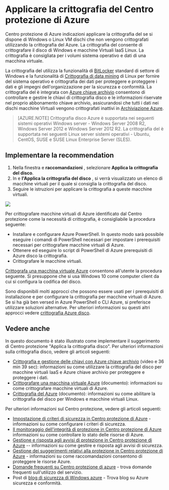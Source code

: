 <properties
   pageTitle="Applicare la crittografia del Centro protezione di Azure | Microsoft Azure"
   description="In questo documento viene illustrato come implementare il suggerimento di Centro protezione di Azure **Applica la crittografia del disco**."
   services="security-center"
   documentationCenter="na"
   authors="TerryLanfear"
   manager="MBaldwin"
   editor=""/>

<tags
   ms.service="security-center"
   ms.devlang="na"
   ms.topic="article"
   ms.tgt_pltfrm="na"
   ms.workload="na"
   ms.date="07/29/2016"
   ms.author="terrylan"/>

# <a name="apply-disk-encryption-in-azure-security-center"></a>Applicare la crittografia del Centro protezione di Azure

Centro protezione di Azure indicazioni applicare la crittografia del se si dispone di Windows o Linux VM dischi che non vengono crittografati utilizzando la crittografia del Azure. La crittografia del consente di crittografare il disco di Windows e macchine Virtuali IaaS Linux.  La crittografia è consigliata per i volumi sistema operativo e dati di una macchina virtuale.


La crittografia del utilizza la funzionalità di [BitLocker](https://technet.microsoft.com/library/cc732774.aspx) standard di settore di Windows e la funzionalità di [Crittografia di data mining](https://en.wikipedia.org/wiki/Dm-crypt) di Linux per fornire del sistema operativo e crittografia dei dati per proteggere e proteggere i dati e gli impegni dell'organizzazione per la sicurezza e conformità. La crittografia del è integrata con [Azure chiave archivio](https://azure.microsoft.com/documentation/services/key-vault/) consentono di controllare e gestire le chiavi di crittografia disco e le informazioni riservate nel proprio abbonamento chiave archivio, assicurandosi che tutti i dati nei dischi macchine Virtuali vengono crittografati inattivi in [Archiviazione Azure](https://azure.microsoft.com/documentation/services/storage/).

> [AZURE.NOTE] Crittografia disco Azure è supportata nei seguenti sistemi operativi Windows server - Windows Server 2008 R2, Windows Server 2012 e Windows Server 2012 R2. La crittografia del è supportata nei seguenti Linux server sistemi operativi - Ubuntu, CentOS, SUSE e SUSE Linux Enterprise Server (SLES).

## <a name="implement-the-recommendation"></a>Implementare la recommendation

1. Nella finestra e **raccomandazioni** , selezionare **Applica la crittografia del disco**.
2. In e **l'Applica la crittografia del disco** , si verrà visualizzato un elenco di macchine virtuali per il quale si consiglia la crittografia del disco.
3. Seguire le istruzioni per applicare la crittografia a queste macchine virtuali.

![][1]

Per crittografare macchine virtuali di Azure identificato dal Centro protezione come la necessità di crittografia, è consigliabile la procedura seguente:

- Installare e configurare Azure PowerShell. In questo modo sarà possibile eseguire i comandi di PowerShell necessari per impostare i prerequisiti necessari per crittografare macchine virtuali di Azure.
- Ottenere ed eseguire lo script di PowerShell di Azure prerequisiti di Azure disco la crittografia.
- Crittografare le macchine virtuali.

[Crittografa una macchina virtuale Azure](security-center-disk-encryption.md) consentono all'utente la procedura seguente.  Si presuppone che si usa Windows 10 come computer client da cui si configura la codifica del disco.

Sono disponibili molti approcci che possono essere usati per i prerequisiti di installazione e per configurare la crittografia per macchine virtuali di Azure. Se si ha già ben versed in Azure PowerShell o CLI Azure, si preferisce utilizzare soluzioni alternative. Per ulteriori informazioni su questi altri approcci vedere [crittografia Azure disco](../security/azure-security-disk-encryption.md).



## <a name="see-also"></a>Vedere anche

In questo documento è stato illustrato come implementare il suggerimento di Centro protezione "Applica la crittografia disco". Per ulteriori informazioni sulla crittografia disco, vedere gli articoli seguenti:

- [Crittografia e gestione delle chiavi con Azure chiave archivio](https://azure.microsoft.com/documentation/videos/azurecon-2015-encryption-and-key-management-with-azure-key-vault/) (video e 36 min 39 sec): informazioni su come utilizzare la crittografia del disco per macchine virtuali IaaS e Azure chiave archivio per proteggere e proteggere i dati.
- [Crittografare una macchina virtuale Azure](security-center-disk-encryption.md) (documento): informazioni su come crittografare macchine virtuali di Azure.
- [Crittografia del Azure](../security/azure-security-disk-encryption.md) (documento): informazioni su come abilitare la crittografia del disco per Windows e macchine virtuali Linux.

Per ulteriori informazioni sul Centro protezione, vedere gli articoli seguenti:

- [Impostazione di criteri di sicurezza in Centro protezione di Azure](security-center-policies.md) - informazioni su come configurare i criteri di sicurezza.
- [Il monitoraggio dell'integrità di protezione in Centro protezione di Azure](security-center-monitoring.md) informazioni su come controllare lo stato delle risorse di Azure.
- [Gestione e risposta agli avvisi di protezione in Centro protezione di Azure](security-center-managing-and-responding-alerts.md) -- informazioni su come gestire e risposta agli avvisi di sicurezza.
- [Gestione dei suggerimenti relativi alla protezione in Centro protezione di Azure](security-center-recommendations.md) - informazioni su come raccomandazioni consentono di proteggere le risorse Azure.
- [Domande frequenti su Centro protezione di azure](security-center-faq.md) - trova domande frequenti sull'utilizzo del servizio.
- Post di [blog di sicurezza di Windows azure](http://blogs.msdn.com/b/azuresecurity/) - Trova blog su Azure sicurezza e conformità.



<!--Image references-->
[1]: ./media/security-center-apply-disk-encryption/apply-disk-encryption.png
